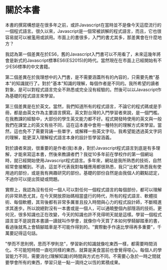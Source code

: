 # 關於本書

本書的撰寫構想是在很多年之前，或許Javascript在當時並不是像今天這麼流行的一個程式語言。很久以來，Javascript是一個常被誤解的程式語言，而且，它也很容易就可以被濫用或誤用。市面上的書很多，入門的書尤其多，那差異會在什麼地方？

我認為第一個差異在於ES6，舊的Javascript入門書可以不用看了，未來這幾年將會是新式的Javascript標準ES6(ES2015)的時代。當然現在在市面上已經開始有不少ES6標準的中文書籍。

第二個差異在於我理想中的入門書，是不需要涵蓋所有的內容的，只需要先教"基本"的知識就行了。對於"基本"知識的理解，每個作者是不同的。我所希望的讀者對象，是可以對程式語言完全不熟悉或完全沒有經驗的。然後可以以Javascript作為基礎的程式語言來學習。

第三個差異是在於英文。當然，我們知道所有的程式語言，不論它的程式碼或是手冊，都是由英文作為主要語言撰寫。英文對台灣的入門學習者來說，是一個門檻。在我教課的經驗中，大部份的學生英文能力都不好。程式開發時使用的英文與一般我們在課堂上的英文有些不同，這在這本書中會用一種特別的理解方式來學習。當然，這也免不了需要背誦一些單字，或解釋一些英文字句。我希望能透過英文字詞的理解，能更深入理解程式語言本身的設計哲學習涵義。

對於讀者來說，很重要的是作者(我)本身，對於Javascript程式語言到底是有多理解，才能來寫這本書，然後來教讀者們？我從10多年前在學校作的第一個網站時，就已經開始使用Javascript程式語言。多年來，網站是我所熟悉的技術，自然經常會接觸到。不過，這並不代表我對每種應用都很熟悉，我只"比較"熟悉我有使用過的部份，或是我有興趣研究的部份。基礎的部份自然是由我個人的觀點認定，不過你可以提出質疑或問題。

實際上，我認為沒有任何一個人可以對任何一個程式語言的每個部份，都可以理解的非常熟悉尤其，在今天開放原始碼相當盛行的時代，所有的程式語言、軟體技術、每個軟體，其背後都有非常多厲害且投入時間與心力的程式設計師，不斷精進求其進步。所以說絕對沒有一本書或是一個人，可以通曉整個內部隱涵的技術。更何況，很多知識也正在改變，今天的知識也許不見得明天就是這樣。學習一個程式語言並不是說買本書讀一讀就叫作學會，就像你今天買了本如何學騎腳踏車的書，看過後就馬上會騎腳踏車是不可能作得到的。"實際動手作遠比學得再多重要"，千萬要記得這句話。

"學而不思則惘，思而不學則怠"，學習新的知識就像吃東西一樣，都需要時間消化。不可能短時間一直吃同樣的東西，就算是美食當前也會覺得噁心。每個人的學習能力不同，需要消化(理解知識)的時間與方式也不同。不需要心急於一時之間就要學會所有的東西，學習只是一點一滴持之以恆的累積成果。
